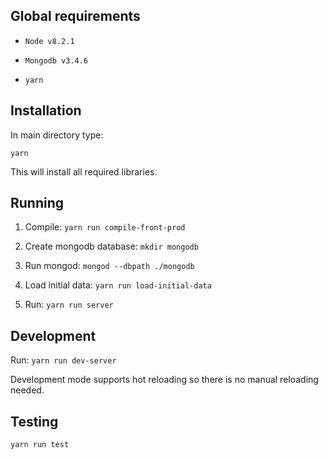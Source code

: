 Global requirements
---

- `Node v8.2.1`

- `Mongodb v3.4.6`

- `yarn`

Installation
---

In main directory type:

`yarn`

This will install all required libraries.

Running
---

1. Compile:
`yarn run compile-front-prod`

1. Create mongodb database:
`mkdir mongodb`

1. Run mongod:
`mongod --dbpath ./mongodb`

1. Load initial data:
`yarn run load-initial-data`

1. Run:
`yarn run server`

Development
---

Run:
`yarn run dev-server`

Development mode supports hot reloading so there is no manual reloading needed.

Testing
---

`yarn run test`
